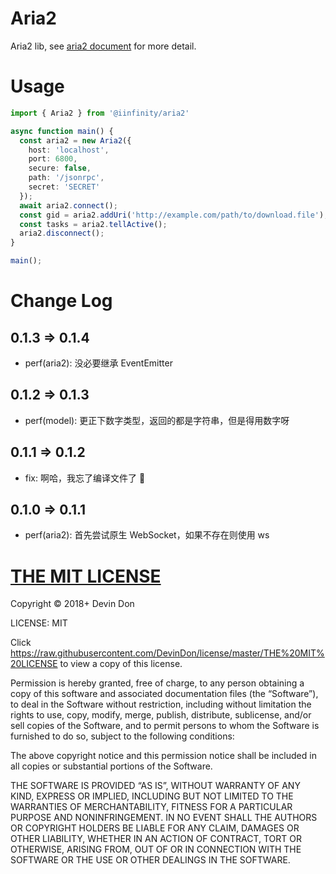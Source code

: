 # Aria2

Aria2 lib, see [aria2 document](https://aria2.github.io/manual/en/html/aria2c.html#methods) for more detail.

# Usage

```typescript
import { Aria2 } from '@iinfinity/aria2'

async function main() {
  const aria2 = new Aria2({
    host: 'localhost',
    port: 6800,
    secure: false,
    path: '/jsonrpc',
    secret: 'SECRET'
  });
  await aria2.connect();
  const gid = aria2.addUri('http://example.com/path/to/download.file');
  const tasks = aria2.tellActive();
  aria2.disconnect();
}

main();
```

# Change Log

## 0.1.3 => 0.1.4

- perf(aria2): 没必要继承 EventEmitter

## 0.1.2 => 0.1.3

- perf(model): 更正下数字类型，返回的都是字符串，但是得用数字呀

## 0.1.1 => 0.1.2

- fix: 啊哈，我忘了编译文件了 🤪

## 0.1.0 => 0.1.1

- perf(aria2): 首先尝试原生 WebSocket，如果不存在则使用 ws

# [THE MIT LICENSE](https://raw.githubusercontent.com/DevinDon/license/master/THE%20MIT%20LICENSE)

Copyright © 2018+ Devin Don

LICENSE: MIT

Click https://raw.githubusercontent.com/DevinDon/license/master/THE%20MIT%20LICENSE to view a copy of this license.

Permission is hereby granted, free of charge, to any person obtaining a copy of this software and associated documentation files (the “Software”), to deal in the Software without restriction, including without limitation the rights to use, copy, modify, merge, publish, distribute, sublicense, and/or sell copies of the Software, and to permit persons to whom the Software is furnished to do so, subject to the following conditions:

The above copyright notice and this permission notice shall be included in all copies or substantial portions of the Software.

THE SOFTWARE IS PROVIDED “AS IS”, WITHOUT WARRANTY OF ANY KIND, EXPRESS OR IMPLIED, INCLUDING BUT NOT LIMITED TO THE WARRANTIES OF MERCHANTABILITY, FITNESS FOR A PARTICULAR PURPOSE AND NONINFRINGEMENT. IN NO EVENT SHALL THE AUTHORS OR COPYRIGHT HOLDERS BE LIABLE FOR ANY CLAIM, DAMAGES OR OTHER LIABILITY, WHETHER IN AN ACTION OF CONTRACT, TORT OR OTHERWISE, ARISING FROM, OUT OF OR IN CONNECTION WITH THE SOFTWARE OR THE USE OR OTHER DEALINGS IN THE SOFTWARE.
